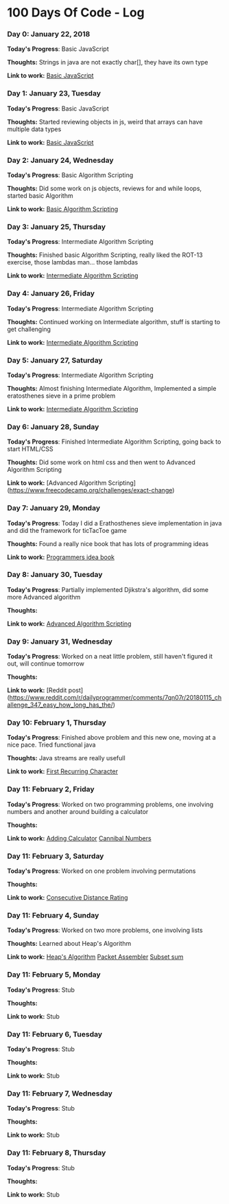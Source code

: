 # 100 Days Of Code - Log

### Day 0: January 22, 2018

**Today's Progress**: Basic JavaScript

**Thoughts:** Strings in java are not exactly char[], they have its own type

**Link to work:** [Basic JavaScript](https://www.freecodecamp.org/challenges/comment-your-javascript-code)

### Day 1: January 23, Tuesday

**Today's Progress**: Basic JavaScript

**Thoughts:**  Started reviewing objects in js, weird that arrays can have multiple data types

**Link to work:** [Basic JavaScript](https://www.freecodecamp.org/challenges/updating-object-properties)

### Day 2: January 24, Wednesday

**Today's Progress**: Basic Algorithm Scripting

**Thoughts:** Did some work on js objects, reviews for and while loops, started basic Algorithm

**Link to work:** [Basic Algorithm Scripting](https://www.freecodecamp.org/challenges/repeat-a-string-repeat-a-string)

### Day 3: January 25, Thursday


**Today's Progress**: Intermediate Algorithm Scripting

**Thoughts:** Finished basic Algorithm Scripting, really liked the ROT-13 exercise, those lambdas man... those lambdas

**Link to work:** [Intermediate Algorithm Scripting](https://www.freecodecamp.org/challenges/sum-all-numbers-in-a-range)

### Day 4: January 26, Friday


**Today's Progress**: Intermediate Algorithm Scripting

**Thoughts:** Continued working on Intermediate algorithm, stuff is starting to get challenging

**Link to work:** [Intermediate Algorithm Scripting](https://www.freecodecamp.org/challenges/missing-letters)


### Day 5: January 27, Saturday


**Today's Progress**: Intermediate Algorithm Scripting

**Thoughts:** Almost finishing Intermediate Algorithm, Implemented a simple eratosthenes sieve in a prime problem

**Link to work:** [Intermediate Algorithm Scripting](https://www.freecodecamp.org/challenges/steamroller)


### Day 6: January 28, Sunday


**Today's Progress**: Finished Intermediate Algorithm Scripting, going back to start HTML/CSS

**Thoughts:** Did some work on html css and then went to Advanced Algorithm Scripting

**Link to work:** [Advanced Algorithm Scripting] (https://www.freecodecamp.org/challenges/exact-change)


### Day 7: January 29, Monday


**Today's Progress**: Today I did a Erathosthenes sieve implementation in java and did the framework for ticTacToe game

**Thoughts:** Found a really nice book that has lots of programming ideas

**Link to work:** [Programmers idea book](http://www.coderslexicon.com/downloads/the-programmers-idea-book/)


### Day 8: January 30, Tuesday


**Today's Progress**: Partially implemented Djikstra's algorithm, did some more Advanced algorithm

**Thoughts:**

**Link to work:** [Advanced Algorithm Scripting](https://www.freecodecamp.org/challenges/pairwise)

### Day 9: January 31, Wednesday


**Today's Progress**: Worked on a neat little problem, still haven't figured it out, will continue tomorrow 

**Thoughts:**

**Link to work:** [Reddit post] (https://www.reddit.com/r/dailyprogrammer/comments/7qn07r/20180115_challenge_347_easy_how_long_has_the/)

### Day 10: February 1, Thursday


**Today's Progress**: Finished above problem and this new one, moving at a nice pace. Tried functional java

**Thoughts:** Java streams are really usefull

**Link to work:** [First Recurring Character](https://www.reddit.com/r/dailyprogrammer/comments/7cnqtw/20171113_challenge_340_easy_first_recurring/)

### Day 11: February 2, Friday


**Today's Progress**: Worked on two programming problems, one involving numbers and another around building a calculator

**Thoughts:**

**Link to work:** [Adding Calculator](https://www.reddit.com/r/dailyprogrammer/comments/6ze9z0/20170911_challenge_331_easy_the_adding_calculator/)
				  [Cannibal Numbers](https://www.reddit.com/r/dailyprogrammer/comments/76qk58/20171016_challenge_336_easy_cannibal_numbers/)

### Day 11: February 3, Saturday


**Today's Progress**: Worked on one problem involving permutations

**Thoughts:**

**Link to work:** [Consecutive Distance Rating](https://www.reddit.com/r/dailyprogrammer/comments/759fha/20171009_challenge_335_easy_consecutive_distance/)

### Day 11: February 4, Sunday


**Today's Progress**: Worked on two more problems, one involving lists  

**Thoughts:** Learned about Heap's Algorithm

**Link to work:** [Heap's Algorithm](https://en.wikipedia.org/wiki/Heap%27s_algorithm)
				  [Packet Assembler](https://www.reddit.com/r/dailyprogrammer/comments/72ivih/20170926_challenge_333_easy_packet_assembler/)
				  [Subset sum](https://www.reddit.com/r/dailyprogrammer/comments/68oda5/20170501_challenge_313_easy_subset_sum/)

### Day 11: February 5, Monday


**Today's Progress**: Stub

**Thoughts:**

**Link to work:** Stub

### Day 11: February 6, Tuesday


**Today's Progress**: Stub

**Thoughts:**

**Link to work:** Stub

### Day 11: February 7, Wednesday


**Today's Progress**: Stub

**Thoughts:**

**Link to work:** Stub

### Day 11: February 8, Thursday


**Today's Progress**: Stub

**Thoughts:**

**Link to work:** Stub